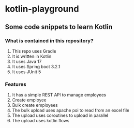 # kotlin-playground

## Some code snippets to learn Kotlin

### What is contained in this repository?
1. This repo uses Gradle
2. It is written in Kotlin
3. It uses Java 17
4. It uses Spring boot 3.2.1
5. It uses JUnit 5

### Features
1. It has a simple REST API to manage employees
2. Create employee
3. Bulk create employees
4. The bulk upload uses apache poi to read from an excel file
5. The upload uses coroutines to upload in parallel
6. The upload uses kotlin flows
